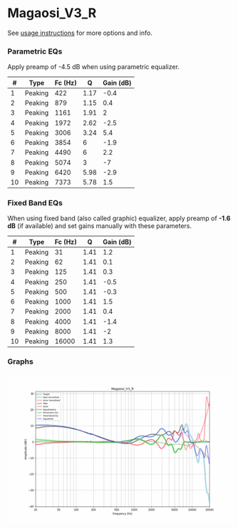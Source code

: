 # Magaosi_V3_R
See [usage instructions](https://github.com/jaakkopasanen/AutoEq#usage) for more options and info.

### Parametric EQs
Apply preamp of -4.5 dB when using parametric equalizer.

|   # | Type    |   Fc (Hz) |    Q |   Gain (dB) |
|-----|---------|-----------|------|-------------|
|   1 | Peaking |       422 | 1.17 |        -0.4 |
|   2 | Peaking |       879 | 1.15 |         0.4 |
|   3 | Peaking |      1161 | 1.91 |         2   |
|   4 | Peaking |      1972 | 2.62 |        -2.5 |
|   5 | Peaking |      3006 | 3.24 |         5.4 |
|   6 | Peaking |      3854 | 6    |        -1.9 |
|   7 | Peaking |      4490 | 6    |         2.2 |
|   8 | Peaking |      5074 | 3    |        -7   |
|   9 | Peaking |      6420 | 5.98 |        -2.9 |
|  10 | Peaking |      7373 | 5.78 |         1.5 |

### Fixed Band EQs
When using fixed band (also called graphic) equalizer, apply preamp of **-1.6 dB** (if available) and set gains manually with these parameters.

|   # | Type    |   Fc (Hz) |    Q |   Gain (dB) |
|-----|---------|-----------|------|-------------|
|   1 | Peaking |        31 | 1.41 |         1.2 |
|   2 | Peaking |        62 | 1.41 |         0.1 |
|   3 | Peaking |       125 | 1.41 |         0.3 |
|   4 | Peaking |       250 | 1.41 |        -0.5 |
|   5 | Peaking |       500 | 1.41 |        -0.3 |
|   6 | Peaking |      1000 | 1.41 |         1.5 |
|   7 | Peaking |      2000 | 1.41 |         0.4 |
|   8 | Peaking |      4000 | 1.41 |        -1.4 |
|   9 | Peaking |      8000 | 1.41 |        -2   |
|  10 | Peaking |     16000 | 1.41 |         1.3 |

### Graphs
![](./Magaosi_V3_R.png)
